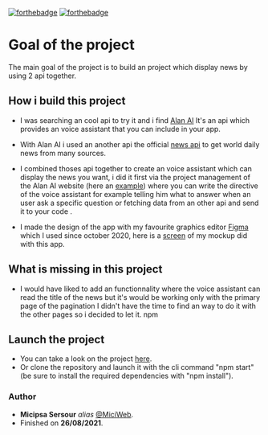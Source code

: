 [![forthebadge](https://forthebadge.com/images/badges/built-with-science.svg)](http://forthebadge.com)
[![forthebadge](https://forthebadge.com/images/badges/for-robots.svg)](http://forthebadge.com)

# Goal of the project
The main goal of the project is to build an project which display news by using 2 api together.

## How i build this project
* I was searching an cool api to try it and i find [Alan AI](https://alan.app/) It's an api which provides an voice assistant that you can include in your app.
* With Alan AI i used an another api the official [news api](https://newsapi.org/) to get world daily news from many sources.
* I combined thoses api together to create an voice assistant which can display the news you want, i did it first via the project management of the Alan AI website (here an [example](https://raw.githubusercontent.com/MiciWeb/react_AI-news-voice-app/master/src/images/alanScreen.png)) where you can write the directive of the voice assistant for example telling him what to answer when an user ask a specific question or fetching data from an other api and send it to your code .

* I made the design of the app with my favourite graphics editor [Figma](https://www.figma.com) which I used since october 2020, here is a [screen](https://raw.githubusercontent.com/MiciWeb/react_AI-news-voice-app/master/src/images/figmaScreen.png) of my mockup did with this app. 

## What is missing in this project
* I would have liked to add an functionnality where the voice assistant can read the title of the news but it's would be working only with the primary page of the pagination I didn't have the time to find an way to do it with the other pages so i decided to let it.
npm
## Launch the project
* You can take a look on the project [here](https://miciweb.github.io/).
* Or clone the repository and launch it with the cli command "npm start" (be sure to install the required dependencies with "npm install").

### Author
* **Micipsa Sersour** _alias_ [@MiciWeb](https://github.com/MiciWeb).
* Finished on **26/08/2021**.
